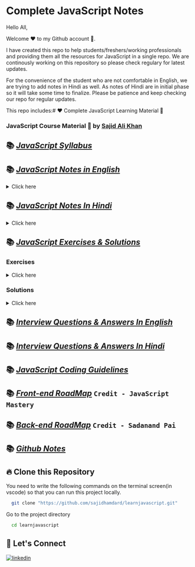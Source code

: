 # Complete JavaScript Notes

Hello All,

Welcome ❤️ to my Github account 🙏.

I have created this repo to help students/freshers/working professionals and providing them all the resources for JavaScript in a single repo. We are continously working on this repository so please check regulary for latest updates.

For the convenience of the student who are not comfortable in English, we are trying to add notes in Hindi as well. As notes of Hindi are in initial phase so it will take some time to finalize. Please be patience and keep checking our repo for regular updates.

This repo includes:# ❤️ Complete JavaScript Learning Material 🙏

### JavaScript Course Material 🚀 by [Sajid Ali Khan](https://www.linkedin.com/in/sajid-sj/)

## 📚 [_JavaScript Syllabus_](./Syllabus/Syllabus.md/)

## 📚 [_JavaScript Notes in English_](./notes/English)

<details>
<summary>Click here</summary>

- [_Chapter 01- Introduction & History_](./notes/English/01-introduction-and-history.md)

  - [_Programming Language_](./notes/English/01-introduction-and-history.md#what-is-a-programming-language-)
  - [_High Level Programming Language_](./notes/English/01-introduction-and-history.md#what-is-high-level-programming-language)
  - [_Machine level language or Low level language_](notes/English/01-introduction-and-history.md#what-is-machine-level-language-or-low-level-language)
  - [_Front-end_](notes/English/01-introduction-and-history.md#what-is-front-end-)
  - [_Back-end_](notes/English/01-introduction-and-history.md#what-is-back-end-)
  - [_Introduction of HTML_](notes/English/01-introduction-and-history.md#introduction-of-html)
  - [_Introduction of CSS_](notes/English/01-introduction-and-history.md#introduction-of-css)
  - [_Introduction of JavaScript_](notes/English/01-introduction-and-history.md#introduction-of-javascript)
  - [_History of javascript_](notes/English/01-introduction-and-history.md#history-of-javascript)
  - [_About ECMAScript_](notes/English/01-introduction-and-history.md#what-is-ecma-)

- [_Chapter 02- Features_](./notes/English/02-features.md)

  - [_High level language_](notes/English/02-features.md#what-is-high-level-language-)
  - [_Garbage Collected_](notes/English/02-features.md#what-is-garbage-collected-)
  - [_Interpreted Language (JIT)-> (Just in time compiler)_](notes/English/02-features.md#what-is-interpreted-language-jit--just-in-time-commpiler-)
  - [_Multi Paradigm_](notes/English/02-features.md#what-is-multi-paradigm-)
  - [_Prototype based function_](notes/English/02-features.md#what-is-prototype-based-function-)
  - [_First Class Function_](notes/English/02-features.md#what-is-first-class-function-)
  - [_Dynamically Typed/ Dynamic_](notes/English/02-features.md#what-is-dynamically-typed-dynamic-)
  - [_Single Threaded_](notes/English/02-features.md#what-is-single-threaded-)
  - [_Non-Blocking Event Loop_](notes/English/02-features.md#what-is-non-blocking-event-loop-)

- [_Chapter 03- Separation of Concern_](./notes/English/03-separation-of-concerns.md)

  - [_Separation of concerns principle_](notes/English/03-separation-of-concerns.md#what-is-separation-of-concerns-principle-)
  - [_How to link JavaScript file in html ?_](notes/English/03-separation-of-concerns.md#how-to-link-javascript-file-in-html-)

- [_Chapter 04- Value, Variable and DataType_](./notes/English/04-value_variable_datatype.md)

  - [_What is Data ?_](notes/English/04-value_variable_datatype.md#what-is-data)
  - [_What is value?_](notes/English/04-value_variable_datatype.md#what-is-value)
  - [_What is Data type ?_](notes/English/04-value_variable_datatype.md#what-is-data-type)
  - [_Primitive data types (inbuilt data types):_](notes/English/04-value_variable_datatype.md#primitive-data-types-inbuilt-data-types)
    - [_Primitive Data Types Examples:_](notes/English/04-value_variable_datatype.md#primitive-data-types-examples)
  - [_Non primitve (reference types) data types:_](notes/English/04-value_variable_datatype.md#non-primitve-reference-types-data-types)
    - [_Non Primitive Data Type Examples:_](notes/English/04-value_variable_datatype.md#non-primitive-data-type-examples)
  - [_What is variable?_](notes/English/04-value_variable_datatype.md#what-is-variable)

- [_Chapter 05- Identifier_](./notes/English/05-identifier.md)

  - [_What is Identifiers_](notes/English/05-identifier.md#identifiers)

- [_Chapter 06- Comments_](./notes/English/06-comments.md)

- [_Chapter 07- Statement_](./notes/English/07-statement.md)

  - [_What is Statement?_](notes/English/07-statement.md#what-is-statement)
  - [_Use of Semicolon in JavaScript?_](notes/English/07-statement.md#semicolon-in-javascript)
  - [_Use of WhiteSpace in statement?_](notes/English/07-statement.md#whitespace-in-statement)
  - [_What is Code block or Multi-line statement?_](notes/English/07-statement.md#what-is-code-block-or-multi-line-statement)

- [_Chapter 08- use strict_](notes/English/08-use_strict.md)

  - [_What is use strict?_](notes/English/08-use_strict.md#06--use-strict)

- [_Chapter 09- let, const and var_](notes/English/09-let_const_var.md)

  - [_What is let ?_](notes/English/09-let_const_var.md#let)
  - [_What is const ?_](notes/English/09-let_const_var.md#const)
  - [_What is var ?_](notes/English/09-let_const_var.md#var)
  - [_Differences between let, const and var?_](notes/English/09-let_const_var.md#what-are-the-differences-between-let-const-and-var)
  - [_When to use let, const and var?_](notes/English/09-let_const_var.md#when-to-use-let-const-and-var)

- [_Chapter 10- Operators_](notes/English/10-operators.md)

- [_Chapter 11- Conditional Statement_](notes/English/11-conditional_statement.md)

  - [_What is conditional statement?_](notes/English/11-conditional_statement.md#what-is-conditional-statement)

- [_Chapter 12- Output_](notes/English/12-output.md)

  - [_What is console.log ?_](notes/English/12-output.md#what-is-consolelog-in-javascript-)
  - [_What is Document.write ?_](notes/English/12-output.md#what-is-documentwrite-in-javascript-)
  - [_What is window.alert ?_](notes/English/12-output.md#what-is-windowalert-in-javascript-)
  - [_What is inner HTML of an element in javaScript ?_](notes/English/12-output.md#what-is-inner-html-of-an-element-in-javascript-)

- [_Chapter 13- Type Conversion_](./notes/English/13-typeconversion.md)

  - [_Manual Type Conversion_](notes/English/13-typeconversion.md#manual-type-conversion-)
  - [_Coercion Example_](notes/English/13-typeconversion.md#coercion-example)
  - [_Number to String_](notes/English/13-typeconversion.md#number-to-string)
  - [_String to Number_](notes/English/13-typeconversion.md#string-to-number)
  - [_Number to Boolean_](notes/English/13-typeconversion.md#number-to-boolean)
  - [_Type conversion_](notes/English/13-typeconversion.md#type-conversion)
  - [_Explicit type and Manual type conversion_](notes/English/13-typeconversion.md#explicit-type-and-manual-type-conversion-is-process-me-hum-manualy-type-conversion-karte-hain)

- [_Chapter 14- Popup Boxes_](./notes/English/14-popupboxes.md)

  - [_Alert Box_](notes/English/14-popupboxes.md#alert-box)
  - [_Confirm box_](notes/English/14-popupboxes.md#confirm-box)
  - [_Prompt Box_](notes/English/14-popupboxes.md#prompt-box)

- [_Chapter 15- Other Operators_](./notes/English/15-other_operator.md)

  - [_Loose equality operator ==_](notes/English/15-other_operator.md#loose-equality-operator-)
  - [_Strict Equality Operator ===_](notes/English/15-other_operator.md#strict-equality-operator-)
  - [_Ternary Operators_](notes/English/15-other_operator.md#ternary-operators)

- [_Chapter 16- Truthy Falsy Values_](./notes/English/16-truthy_falsy.md)

  - [_What is truthy and falsy value:_](notes/English/16-truthy_falsy.md#what-is-truthy-and-falsy-value)

- [_Chapter 17- Loop and Switch_](./notes/English/17-loopand_switch.md)

  - [_Loops_](notes/English/17-loopand_switch.md#what-is-loop-in-javascript-)
  - [_for loop_](notes/English/17-loopand_switch.md#what-is-for-loop-)
  - [_for...of loop_](notes/English/17-loopand_switch.md#what-is-forof-loop-)
  - [_for...in loop_](notes/English/17-loopand_switch.md#what-is-forin-loop-)
  - [_while loop_](notes/English/17-loopand_switch.md#what-is-while-loop-)
  - [_do...while loop_](notes/English/17-loopand_switch.md#what-is-dowhile-loop-)
  - [_switch statment_](notes/English/17-loopand_switch.md#what-is-switch-statment-)
  - [_case clause?_](notes/English/17-loopand_switch.md#what-is-case-clause-in-javascript-)
  - [_break_](notes/English/17-loopand_switch.md#what-is-break-)
  - [_Default case_](notes/English/17-loopand_switch.md#what-is-default-case-in-a-switch-statement-)

- [_Chapter 18- String_](notes/English/18-string.md)

  - [_What is String_](notes/English/18-string.md#what-is-string)
  - [_How to create String in JavaScript ?_](notes/English/18-string.md#how-to-create-string-in-javascript-)
  - [_String Literal vs String Object_](notes/English/18-string.md#string-literal-vs-string-object-)
  - [_String length property_](notes/English/18-string.md#string-length-property)
  - [_String functions_](notes/English/18-string.md#string-functions)

- [_Chapter 19- scope-scoping_](notes/English/19-scope-scoping.md)
- [_Chapter 20- function_](notes/English/20-function.md)

- [_Chapter 21- More on Functions_](notes/English/21-More-onfunction.md)

  - [_Default parameters_](notes/English/21-More-onfunction.md#what-is-default-parameters-in-javascript-)
  - [_Passing arguments: value vs reference_](notes/English/21-More-onfunction.md#what-is-passing-arguments-value-vs-reference-in-javascript-)
  - [_First Class function/Citizen_](notes/English/21-More-onfunction.md#what-is-first-class-functioncitizen-javascript-)
  - [_High Order function in JavaScript_](notes/English/21-More-onfunction.md#what-is-high-order-function-in-javascript-)
  - [_Callback function in JavaScript_](notes/English/21-More-onfunction.md#what-is-callback-function-in-javascript-)
  - [_setTimeOut_](notes/English/21-More-onfunction.md#what-is-settimeout-in-javascript-)
  - [_setInterval_](notes/English/21-More-onfunction.md#what-is-setinterval-in-javascript-)
  - [_Function returning function_](notes/English/21-More-onfunction.md#what-is-function-returning-function-in-javascript-)
  - [_The call and apply methods_](notes/English/21-More-onfunction.md#what-is-the-call-and-apply-methods-in-javascript-)
  - [_The bind method_](notes/English/21-More-onfunction.md#what-is-the-bind-method-in-javascript-)
  - [_Immediately invoked function expression(IIFE)_](notes/English/21-More-onfunction.md#what-is-immediately-invoked-function-expression-in-javascript-)
  - [_Closures_](notes/English/21-More-onfunction.md#what-is-closures-in-javascript-)

- [_Chapter 22- Hoisting_](notes/English/22-hoisting.md)

- [_Chapter 23- Temporal Dead Zone(TDZ)_](notes/English/23-temporal-dead-zone.md)

- [_Chapter 24- Debugging_](notes/English/24-debugging.md)

  - [_Debugging in JavaScript_](notes/English/24-debugging.md#what-is-debugging-in-javascript)
  - [_Developer Tool_](notes/English/24-debugging.md#what-is-developer-tool)
  - [_Fixing errors_](notes/English/24-debugging.md#fixing-errors)
  - [_Different types of errors_](notes/English/24-debugging.md#what-are-the-different-types-of-errors-in-javascript)

- [_Chapter 25- number_](notes/English/25-number.md)
- [_Chapter 26- date_](notes/English/26-date.md)
- [_Chapter 27- DRY-principle_](notes/English/27-DRY-principle.md)
- [_Chapter 28- Array_](notes/English/28-Array.md)
- [_Chapter 29- Object_](notes/English/29-Object.md)
- [_Chapter 30- Set_](notes/English/30-Set.md)
- [_Chapter 31- Map_](notes/English/31-Map.md)
- [_Chapter 32- Destructuring_](notes/English/32-Destructuring-Array.md)
- [_Chapter 33- Spread-operator_](notes/English/33-Spread-operator.md)
- [_Chapter 34- Rest-parameter_](notes/English/34-Rest-parameter.md)
- [_Chapter 35- short-circuiting_](notes/English/35-short-circuiting.md)
- [_Chapter 36- enchanced-object_](notes/English/36-enhanced-object-literal.md)
- [_Chapter 37- Optional-chaining-_](notes/English/37-Optional-chaining.md)
- [_Chapter 38- DOM_](notes/English/38-DOM.md)
- [_Chapter 39- BOM_](notes/English/39-BOM.md)
- [_Chapter 40- RegExp_](notes/English/40-RegExp.md)
- [_Chapter 41- JSON-XML_](notes/English/41-JSON-XML.md)
- [_Chapter 42- javaScript-Engine_](notes/English/42-JavaScript-Engine.md)
- [_Chapter 43- Call-Stack_](notes/English/43-Call-Stack.md)
- [_Chapter 44- Execution-Context_](notes/English/44-Execution-Context.md)
- [_Chapter 45- Memory_](notes/English/45-Memory.md)
- [_Chapter 46- Compiler-Interpreter-JIT_](notes/English/46-Compiler-Interpreter-JIT.md)
- [_Chapter 47- Event-Loop_](notes/English/47-Event-Loop.md)
- [_Chapter 48- creation-code-phase_](notes/English/48-creation-code-phase.md)
- [_Chapter 49- this-keyword_](notes/English/49-this-keyword.md)
- [_Chapter 50- primitive-nonprimitive_](notes/English/50-primitive-nonprimitive.md)
- [_Chapter 51- OOPs_](notes/English/51-OOPs.md)
- [_Chapter 52- OOPs-in-javaScript_](notes/English/52-OOPs%20In%20JavaScript.md)
- [_Chapter 53- Prototypal-inheritance_](notes/English/53-Prototypal-Inheritance.md)
- [_Chapter 54- Prototype_](notes/English/54-Prototype.md)
- [_Chapter 55- Constructor function_](notes/English/55-Constructor%20function.md)
- [_Chapter 56- Es6 classes_](notes/English/56-Es6%20classes.md)
- [_Chapter 57- object-creat_](notes/English/57-Object-create.md)
- [_Chapter 58- Encapsulation_](notes/English/58-Encapsulation.md)
- [_Chapter 59- Chaining-methods_](notes/English/59-Chaining-methods.md)
- [_Chapter 60- Asynchronous_](notes/English/60-Asynchronous-JavaScript.md)
- [_Chapter 61- Ajax_](notes/English/61-Ajax.md)
- [_Chapter 62- About-API_](notes/English/62-About-API.md)
- [_Chapter 63- Web_](notes/English/63-Web.md)
- [_Chapter 64- Promise_](notes/English/64-Promise.md)
- [_Chapter 65- fetch_](notes/English/65-fetch.md)
- [_Chapter 66- Consuming Promises_](notes/English/66-Consuming%20Promises.md)
- [_Chapter 67- Chaining Promises_](notes/English/67-Chaining%20Promises.md)
- [_Chapter 68- Rejected promises_](notes/English/68-Rejected%20Promises.md)
- [_Chapter 69- Event Loop_](notes/English/69-Event%20Loop.md)
- [_Chapter 70- Creating-Promise_](notes/English/70-Creating-Promise.md)
- [_Chapter 71- Async-Await_](notes/English/71-Async-Await.md)
- [_Chapter 72- Try-catch_](notes/English/72-Try-catch.md)
- [_Chapter 73- Returning-values-from-Async_](notes/English/73-Returning-values-from-Async.md)
- [_Chapter 74- Promises-In-Parallel_](notes/English/74-Promises-In-Parallel.md)
- [_Chapter 75- Promises-Combinators_](notes/English/75-Promises-Combinators.md)
- [_Chapter 76- Modules_](notes/English/76-Modules.md)
- [_Chapter 77- Export-Import-Modules_](notes/English/77-Export-Import-Modules.md)
- [_Chapter 78- Top-Level-Await_](notes/English/78-Top-Level-Await.md)
- [_Chapter 79- Module-pattern_](notes/English/79-Module-pattern.md)
- [_Chapter 80- Building-with-parcel_](notes/English/80-Building-with-parcel.md)
- [_Chapter 81- Babel_](notes/English/81-Babel.md)
- [_Chapter 82- Transpiling_](notes/English/82-Transpiling.md)
- [_Chapter 83- Polyfilling_](notes/English/83-Polyfilling.md)

</details>

## 📚 [_JavaScript Notes In Hindi_](./notes/Hindi/)

<details>
<summary>Click here</summary>
  
  - [_Chapter 01- Introduction_](./notes/Hindi/01-introduction.md)
  - [_Chapter 02- Features_](./notes/Hindi/02-features.md)
  - [_Chapter 03- Value, Variable & Datatype_](./notes/Hindi/03-value_variable_datatype.md)
  - [_Chapter 04- Identifier_](notes/Hindi/04-identifier.md)
  - [_Chapter 05- Comments_](notes/Hindi/05-comments.md)
  - [_Chapter 06- Use strict_](notes/Hindi/06-use_strict.md)
  - [_Chapter 07- Let, Const, Var_](notes/Hindi/07-let_const_var.md)
  - [_Chapter 08- Operators_](notes/Hindi/08-operators.md)
  - [_Chapter 09- Conditional Statement_](notes/Hindi/09-conditional_statement.md)
  - [_Chapter 10- String_](notes/Hindi/10-string.md)
  - [_Chapter 11- Type Conversion_](notes/Hindi/11-typeconversion.md)
  - [_Chapter 12- Popup Boxes_](notes/Hindi/12-popupboxes.md)
  - [_Chapter 13- Other Operator_](notes/Hindi/13-other_operator.md)
  - [_Chapter 14- Truthy Falsy_](notes/Hindi/14-truthy_falsy.md)
  - [_Chapter 15- Loop and Switch_](notes/Hindi/15-loopand_switch.md)
  - [_Chapter 16- Function_](notes/Hindi/16-function.md)
  - [_Chapter 17- Scoping and Scope_](notes/Hindi/17-scoping_and_scope.md)
  - [_Chapter 18- Array_](notes/Hindi/18-array.md)
  - [_Chapter 19- Destructuring_](notes/Hindi/19-destructuring.md)
  - [_Chapter 20- DOM_](notes/Hindi/20-DOM.md)
  - [_Chapter 21- Set_](notes/Hindi/24-set.md)
  - [_Chapter 22- map_](notes/Hindi/21-map.md)
  - [_Chapter 23- Object_](notes/Hindi/22-object.md)
  - [_Chapter 24- Prototypal Inheritance_](notes/Hindi/23-prototypal_inheritance.md)
</details>

## 📚 [_JavaScript Exercises & Solutions_](./Exercises)

### Exercises

<details>
<summary>Click here</summary>
  
- [_Exercise-01_](./Exercises/exercise-01.md)
- [_Exercise-02_](./Exercises/exercise-02.md)
- [_Exercise-03_](./Exercises/exercise-03.md)
- [_Exercise-04_](./Exercises/exercise-04.md)
- [_Exercise-05_](./Exercises/exercise-05.md)
- [_Exercise-06_](./Exercises/exercise-06.md)
- [_Exercise-07_](./Exercises/exercise-07.md)
- [_Exercise-08_](./Exercises/exercise-08.md)
- [_Exercise-09_](./Exercises/exercise-09.md)
- [_Exercise-10_](./Exercises/exercise-10.md)
- [_Exercise-11_](./Exercises/exercise-11.md)
</details>

### Solutions

<details>
<summary>Click here</summary>
  
  - [_Solution-01_](./Exercises/solution-01.md)
  - [_Solution-02_](./Exercises/solution-02.md)
  - [_Solution-03_](./Exercises/solution-03.md)
  - [_Solution-04_](./Exercises/solution-04.md)
  - [_Solution-05_](./Exercises/solution-05.md)
  - [_Solution-07_](./Exercises/solution-07.md)
</details>

## 📚 [_Interview Questions & Answers In English_](./Interview%20Questions/interview-questions-english.md)

## 📚 [_Interview Questions & Answers In Hindi_](./Interview%20Questions/interview-questions-hindi.md)

## 📚 [_JavaScript Coding Guidelines_](./Coding%20Guidelines/Coding%20Guidlines.md)

## 📚 [_Front-end RoadMap_](./Roadmap/Backend%20development%20roadmap.pdf) `Credit - JavaScript Mastery`

## 📚 [_Back-end RoadMap_](./Roadmap/Frontend%20development%20roadmap.pdf) `Credit - Sadanand Pai`

## 📚 [_Github Notes_](./Github/)

## 🔥 Clone this Repository

You need to write the following commands on the terminal screen(in vscode) so that you can run this project locally.

```bash
  git clone "https://github.com/sajidhamdard/learnjavascript.git"
```

Go to the project directory

```bash
  cd learnjavascript
```

## 🔗 Let's Connect

[![linkedin](https://img.shields.io/badge/LinkedIn-0077B5?style=for-the-badge&logo=linkedin&logoColor=white)](https://www.linkedin.com/in/sajid-sj/)
